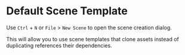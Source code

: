 # Default Scene Template

Use `Ctrl` + `N` or `File` > `New Scene` to open the scene creation dialog.

This will allow you to use scene templates that clone assets instead of duplicating references their dependencies.